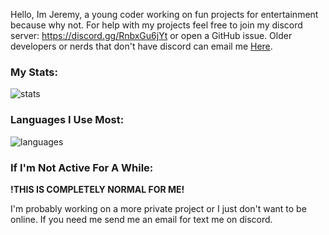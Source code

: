 Hello, Im Jeremy, a young coder working on fun projects for entertainment because why not. For help with my projects feel free to join my discord server: https://discord.gg/RnbxGu6jYt or open a GitHub issue. Older developers or nerds that don't have discord can email me [Here](mailto:ceojeremy@rainydais.com).

### My Stats:
![stats](https://github-readme-stats.vercel.app/api?username=kgsensei&theme=tokyonight&card_width=400&hide_title=true&bg_color=DEG,0d1117,0d1117,8b949e&hide_border=true&show_icons=true&include_all_commits=true&count_private=true)

### Languages I Use Most:
![languages](https://github-readme-stats.vercel.app/api/top-langs/?username=kgsensei&theme=tokyonight&hide_title=true&layout=compact&bg_color=DEG,0d1117,0d1117,8b949e&card_width=400&hide_border=true&langs_count=10&exclude_repo=MarioHTML5Hacked,kgisadev)

### If I'm Not Active For A While:
**!THIS IS COMPLETELY NORMAL FOR ME!**

I'm probably working on a more private project or I just don't want to be online. If you need me send me an email for text me on discord.
